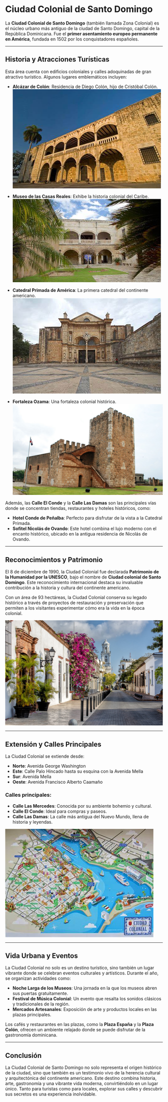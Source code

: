 # Ciudad Colonial de Santo Domingo

La **Ciudad Colonial de Santo Domingo** (también llamada Zona Colonial) es el núcleo urbano más antiguo de la ciudad de Santo Domingo, capital de la República Dominicana. Fue el **primer asentamiento europeo permanente en América**, fundada en 1502 por los conquistadores españoles.  

---

## Historia y Atracciones Turísticas

Esta área cuenta con edificios coloniales y calles adoquinadas de gran atractivo turístico. Algunos lugares emblemáticos incluyen:  

- **Alcázar de Colón**: Residencia de Diego Colón, hijo de Cristóbal Colón.  
![Alcázar de Colón](imagenes/alcazardecolon.jpg "Alcázar de Colón")   

- **Museo de las Casas Reales**: Exhibe la historia colonial del Caribe.  
![Museo de las Casas Reales](imagenes/museo_casas_reales.jpg "Museo de las Casas Reales")  

- **Catedral Primada de América**: La primera catedral del continente americano.  
![Catedral Primada de América](imagenes/catedral_primada.jpg "Catedral Primada de América")  

- **Fortaleza Ozama**: Una fortaleza colonial histórica.  
![Fortaleza Ozama](imagenes/fortaleza_ozama.jpg "Fortaleza Ozama")  

Además, las **Calle El Conde** y la **Calle Las Damas** son las principales vías donde se concentran tiendas, restaurantes y hoteles históricos, como:  

- **Hotel Conde de Peñalba**: Perfecto para disfrutar de la vista a la Catedral Primada.  
- **Sofitel Nicolás de Ovando**: Este hotel combina el lujo moderno con el encanto histórico, ubicado en la antigua residencia de Nicolás de Ovando.  

---

## Reconocimientos y Patrimonio

El 8 de diciembre de 1990, la Ciudad Colonial fue declarada **Patrimonio de la Humanidad por la UNESCO**, bajo el nombre de **Ciudad colonial de Santo Domingo**. Este reconocimiento internacional destaca su invaluable contribución a la historia y cultura del continente americano.  

Con un área de 93 hectáreas, la Ciudad Colonial conserva su legado histórico a través de proyectos de restauración y preservación que permiten a los visitantes experimentar cómo era la vida en la época colonial.  

![Ciudad Colonial de Santo Domingo](imagenes/ciudad_colonial.jpg "Ciudad Colonial")  

---

## Extensión y Calles Principales

La Ciudad Colonial se extiende desde:  

- **Norte**: Avenida George Washington  
- **Este**: Calle Palo Hincado hasta su esquina con la Avenida Mella  
- **Sur**: Avenida Mella  
- **Oeste**: Avenida Francisco Alberto Caamaño  

### Calles principales:
- **Calle Las Mercedes**: Conocida por su ambiente bohemio y cultural.  
- **Calle El Conde**: Ideal para compras y paseos.  
- **Calle Las Damas**: La calle más antigua del Nuevo Mundo, llena de historia y leyendas.  

![Mapa de la Ciudad Colonial](imagenes/mapa_ciudad_colonial.jpg "Mapa de la Ciudad Colonial")  

---

## Vida Urbana y Eventos

La Ciudad Colonial no solo es un destino turístico, sino también un lugar vibrante donde se celebran eventos culturales y artísticos. Durante el año, se organizan actividades como:  

- **Noche Larga de los Museos**: Una jornada en la que los museos abren sus puertas gratuitamente.  
- **Festival de Música Colonial**: Un evento que resalta los sonidos clásicos y tradicionales de la región.  
- **Mercados Artesanales**: Exposición de arte y productos locales en las plazas principales.  

Los cafés y restaurantes en las plazas, como la **Plaza España** y la **Plaza Colón**, ofrecen un ambiente relajado donde se puede disfrutar de la gastronomía dominicana.  

---

## Conclusión

La Ciudad Colonial de Santo Domingo no solo representa el origen histórico de la ciudad, sino que también es un testimonio vivo de la herencia cultural y arquitectónica del continente americano. Este destino combina historia, arte, gastronomía y una vibrante vida moderna, convirtiéndolo en un lugar único. Tanto para turistas como para locales, explorar sus calles y descubrir sus secretos es una experiencia inolvidable.  